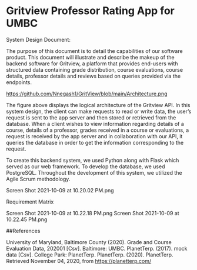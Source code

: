 # Gritview Professor Rating App for UMBC 

System Design Document:

The purpose of this document is to detail the capabilities of our software product. This document will illustrate and describe the makeup of the backend software 
for Gritview, a platform that provides end-users with structured data containing grade distribution, course evaluations, course details, professor details and 
reviews based on queries provided via the endpoints.

https://github.com/Nnegash1/GritView/blob/main/Architecture.png


The figure above displays the logical architecture of the Gritview API. In this system design, the client can make requests to read or write data, the user’s request is sent to the app server and then stored or retrieved from the database. When a client wishes to view information regarding details of a course, details of a professor, grades received in a course or evaluations, a request is received by the app server and in collaboration with our API, it queries the database in order to get the information corresponding to the request.


To create this backend system, we used Python along with Flask which served as our web framework. To develop the database, we used PostgreSQL. Throughout the development of this system, we utilized the Agile Scrum methodology. 

Screen Shot 2021-10-09 at 10.20.02 PM.png

Requirement Matrix

Screen Shot 2021-10-09 at 10.22.18 PM.png
Screen Shot 2021-10-09 at 10.22.45 PM.png



##References

University of Maryland, Baltimore County (2020). Grade and Course Evaluation Data, 202001 [Csv]. Baltimore: UMBC.
PlanetTerp. (2017). mock data [Csv]. College Park: PlanetTerp.
PlanetTerp. (2020). PlanetTerp. Retrieved November 04, 2020, from https://planetterp.com/
